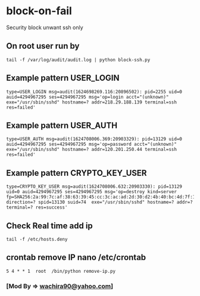 # block-on-fail
Security block unwant ssh only

## On root user run by

```
tail -f /var/log/audit/audit.log | python block-ssh.py
```

## Example pattern USER_LOGIN
```
type=USER_LOGIN msg=audit(1624698269.116:20896502): pid=2255 uid=0 auid=4294967295 ses=4294967295 msg='op=login acct="(unknown)" exe="/usr/sbin/sshd" hostname=? addr=218.29.188.139 terminal=ssh res=failed'
```

## Example pattern USER_AUTH
```
type=USER_AUTH msg=audit(1624708006.369:20903329): pid=13129 uid=0 auid=4294967295 ses=4294967295 msg='op=password acct="(unknown)" exe="/usr/sbin/sshd" hostname=? addr=120.201.250.44 terminal=ssh res=failed'
```

## Example pattern CRYPTO_KEY_USER
```
type=CRYPTO_KEY_USER msg=audit(1624708006.632:20903330): pid=13129 uid=0 auid=4294967295 ses=4294967295 msg='op=destroy kind=server fp=SHA256:2a:99:7c:af:38:63:39:45:cc:3c:ac:ad:2d:30:d2:4b:40:bc:4d:7f:1e:a8:93:41:15:91:2d:d9:43:66:ea:b4 direction=? spid=13130 suid=74  exe="/usr/sbin/sshd" hostname=? addr=? terminal=? res=success'
```

## Check Real time add ip
```
tail -f /etc/hosts.deny
```

## crontab remove IP nano /etc/crontab
```
5 4 * * 1  root  /bin/python remove-ip.py
```

### [Mod By => wachira90@yahoo.com]
